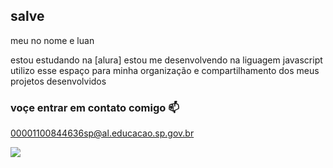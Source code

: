 ## salve

meu no nome e luan 

estou estudando na [alura]
estou me desenvolvendo na liguagem javascript
utilizo esse espaço para minha organização e compartilhamento dos meus projetos desenvolvidos

### voçe entrar em contato comigo 📫

00001100844636sp@al.educacao.sp.gov.br

![](https://media1.tenor.com/m/xVlgmC8rAHcAAAAC/corinthians-timao.gif)
